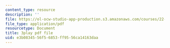 ```yaml
---
content_type: resource
description: ''
file: https://ol-ocw-studio-app-production.s3.amazonaws.com/courses/22-01-introduction-to-nuclear-engineering-and-ionizing-radiation-fall-2016/e3b0834556f56853ff9556ca14163daa_RW2DPHAoXiQ.pdf
file_type: application/pdf
resourcetype: Document
title: 3play pdf file
uid: e3b08345-56f5-6853-ff95-56ca14163daa
---
```


